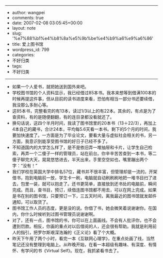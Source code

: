- --
- author: wangpei
- comments: true
- date: 2007-02-08 03:05:45+00:00
- layout: note
- slug: '%e7%88%b1%e4%b8%8a%e5%9b%be%e4%b9%a6%e9%a6%86'
- title: 爱上图书馆
- wordpress_id: 799
- categories:
- 不好归类
- tags:
- 不好归类
- --
- 如果一个人爱书，就把她送到国外来吧。
- 学校图书馆的个人资料显示，我已经借过85本书。我本来想等到借满100本的时候再提这件事，但从目前的读书进度来看，恐怕有相当一部分书还要续借，我没那么多耐心等。
- 这85本书，完整看完的有13本，读过1/3以上的有22本。其余的，有点是为了查资料，有的是随便翻翻，有的连目录都没看就还了。
- 换句话说，这四个半月时间，我读了图书馆里的20本书（13＋22/3），再加上4本自己的藏书，合计24本，平均每5.6天看一本书。剩下的5个月的时间，我要加快速度了。一方面是为了毕业论文，要看大量与虚拟社会相关的书，另一方面，我意识到能享受图书馆的好日子已经不多了。
- 不知道国内的大学怎么样了，是不是依旧弄一堆抽屉和卡片，让学生自己检索，再弄一个二傻子一样的管理员，站在前台。你辛辛苦苦查到一本书，等二傻子聊完大天，晃晃悠悠进去，半天出来，手里空空如也，嘴里蹦出两个字：“没有！”
- 我们学校在英国大学中排名57位，藏书并不很丰富，但管理却是一流的。开架借书，抱到电脑前一放，学生卡一刷，电脑就自动刷刷刷地把一堆书目扫了进去，包里一装，就可以抱走了。还书更简单，直接放到还书处的电脑前，瞬间完成。而且，查书目，预订，续借连图书馆都不用去，可以在网上完成。如果是书在别的图书馆，只要预订一下，三五天时间，离我最近的图书馆就发邮件通知，可以取货了。
- 图书馆工作人员的态度，更是没的说。你借了书，她会微笑着说谢谢你。在国内，你什么时候听到过图书管理员说谢谢啊。
- 对了，还有一点，图书馆的书，你可以在上面画线。不会有人批评你，也不会遭到罚款。相反，你画的重点对以后借阅的人，还会很有帮助。我就是利用前人的指引，把罗尔斯艰深浩瀚的《正义论》看了个大概。
- 昨天下午用了两个小时，看完一本《互联网心理学》，在重点处画了线，当然笔记还没有整理到电脑上。从昨晚开始，在看一本超级有趣味、有深度、有情怀、有学问的书《Virtual Self》。现在，我抓紧看书去了。
